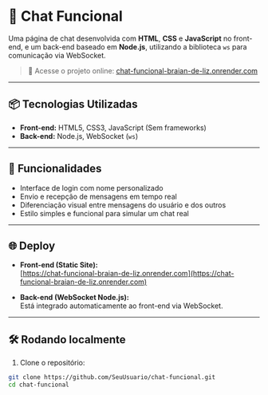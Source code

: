 # 💬 Chat Funcional

Uma página de chat desenvolvida com **HTML**, **CSS** e **JavaScript** no front-end, e um back-end baseado em **Node.js**, utilizando a biblioteca `ws` para comunicação via WebSocket.

> 🔗 Acesse o projeto online: [chat-funcional-braian-de-liz.onrender.com](https://chat-funcional-braian-de-liz.onrender.com/)

---

## 📦 Tecnologias Utilizadas

- **Front-end:** HTML5, CSS3, JavaScript (Sem frameworks)
- **Back-end:** Node.js, WebSocket (`ws`)

---

## 🚀 Funcionalidades

- Interface de login com nome personalizado
- Envio e recepção de mensagens em tempo real
- Diferenciação visual entre mensagens do usuário e dos outros
- Estilo simples e funcional para simular um chat real

---

## 🌐 Deploy

- **Front-end (Static Site):**  
  [https://chat-funcional-braian-de-liz.onrender.com](https://chat-funcional-braian-de-liz.onrender.com)

- **Back-end (WebSocket Node.js):**  
  Está integrado automaticamente ao front-end via WebSocket.

---

## 🛠️ Rodando localmente

1. Clone o repositório:
```bash
git clone https://github.com/SeuUsuario/chat-funcional.git
cd chat-funcional
